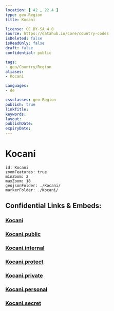 ```yaml
---
location: [ 42 , 22.4 ] 
type: geo-Region
title: Kocani

license: CC BY-SA 4.0
source: https://datahub.io/core/country-codes
isDeleted: false
isReadOnly: false
draft: false
confidential: public

tags:
- geo/Country/Region
aliases:
- Kocani

Languages:
- de

cssclasses: geo-Region
publish: true
linkTitle: 
keywords: 
layout: 
publishDate: 
expiryDate: 
---
```


# Kocani

```leaflet
id: Kocani
zoomFeatures: true 
minZoom: 2 
maxZoom: 18
geojsonFolder: ./Kocani/
markerFolder: ./Kocani/
```


## Confidential Links & Embeds: 

### [Kocani](/_Standards/Earth/Continent/Europe/Europe~South/Macedonia~North/Municipalities~Macedonia/Kocani.md) 

### [Kocani.public](/_public/Earth/Continent/Europe/Europe~South/Macedonia~North/Municipalities~Macedonia/Kocani.public.md) 

### [Kocani.internal](/_internal/Earth/Continent/Europe/Europe~South/Macedonia~North/Municipalities~Macedonia/Kocani.internal.md) 

### [Kocani.protect](/_protect/Earth/Continent/Europe/Europe~South/Macedonia~North/Municipalities~Macedonia/Kocani.protect.md) 

### [Kocani.private](/_private/Earth/Continent/Europe/Europe~South/Macedonia~North/Municipalities~Macedonia/Kocani.private.md) 

### [Kocani.personal](/_personal/Earth/Continent/Europe/Europe~South/Macedonia~North/Municipalities~Macedonia/Kocani.personal.md) 

### [Kocani.secret](/_secret/Earth/Continent/Europe/Europe~South/Macedonia~North/Municipalities~Macedonia/Kocani.secret.md)

